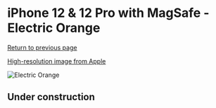 # iPhone 12 & 12 Pro with MagSafe - Electric Orange

[Return to previous page](/iphone_12)

[High-resolution image from Apple](https://store.storeimages.cdn-apple.com/8756/as-images.apple.com/is/MKTR3?wid=4500&hei=4500&fmt=png)

<div style="width: 500px"><img src="/almost_uncompressed/MKTR3.webp" alt="Electric Orange"></div>

## Under construction
